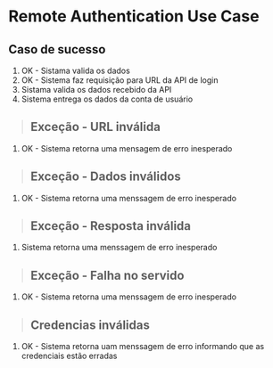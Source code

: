 # Remote Authentication Use Case

## Caso de sucesso
1. OK - Sistama valida os dados
2. OK - Sistema faz requisição para URL da API de login
3. Sistama valida os dados recebido da API
4. Sistema entrega os dados da conta de usuário

> ## Exceção - URL inválida
1. OK - Sistema retorna uma mensagem de erro inesperado

> ## Exceção - Dados inválidos
1. OK - Sistema retorna uma menssagem de erro inesperado

> ## Exceção - Resposta inválida
1. Sistema retorna uma menssagem de erro inesperado

> ## Exceção - Falha no servido
1. OK - Sistema retorna uma menssagem de erro inesperado

> ## Credencias inválidas
1. OK - Sistema retorna uam menssagem de erro informando que as credenciais estão erradas